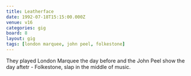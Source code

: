 ```yaml
---
title: Leatherface
date: 1992-07-18T15:15:00.000Z
venue: v16
categories: gig
board: 8
layout: gig
tags: [london marquee, john peel, folkestone]
---
```

They played London Marquee the day before and the John Peel show the day aftetr - Folkestone, slap in the middle of music.